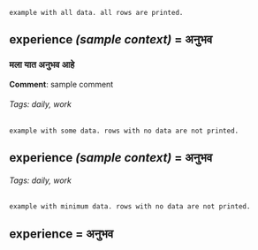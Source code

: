 `example with all data. all rows are printed.`

## experience *(sample context)*	= अनुभव	

### मला यात अनुभव  आहे

**Comment**: sample comment

###### Tags: daily, work


`example with some data. rows with no data are not printed.`

## experience *(sample context)*	= अनुभव	

###### Tags: daily, work


`example with minimum data. rows with no data are not printed.`

## experience = अनुभव
